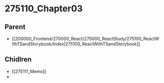 # 275110_Chapter03

## Parent
- [[200000_Frontend/270000_React/275000_ReactStudy/275100_ReactWIthTSandStorybook/Index|275100_ReactWithTSandStorybook]]

## Chidlren
- [[275111_Memo]]
- 
